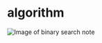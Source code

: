 # algorithm
![Image of binary search note](https://github.com/jerry1101/algorithm/blob/master/IMG_binarysearchNote.png)

